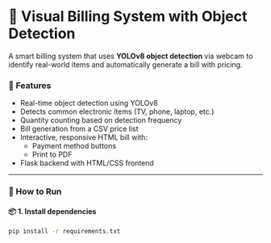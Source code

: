 # 🧾 Visual Billing System with Object Detection

A smart billing system that uses **YOLOv8 object detection** via webcam to identify real-world items and automatically generate a bill with pricing.

### 📸 Features
- Real-time object detection using YOLOv8
- Detects common electronic items (TV, phone, laptop, etc.)
- Quantity counting based on detection frequency
- Bill generation from a CSV price list
- Interactive, responsive HTML bill with:
  - Payment method buttons
  - Print to PDF
- Flask backend with HTML/CSS frontend

---

### 🚀 How to Run

#### 📦 1. Install dependencies

```bash
pip install -r requirements.txt







